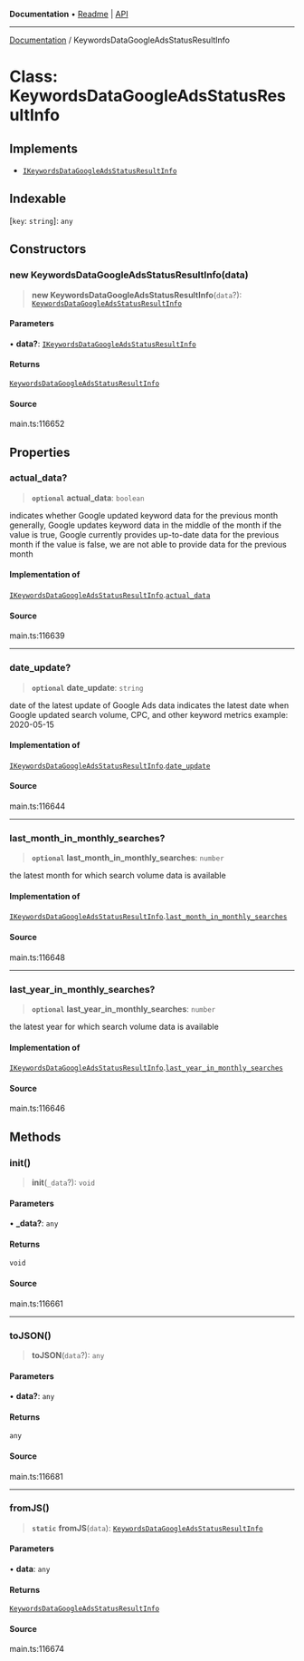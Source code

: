 **Documentation** • [Readme](../README.md) \| [API](../globals.md)

***

[Documentation](../README.md) / KeywordsDataGoogleAdsStatusResultInfo

# Class: KeywordsDataGoogleAdsStatusResultInfo

## Implements

- [`IKeywordsDataGoogleAdsStatusResultInfo`](../interfaces/IKeywordsDataGoogleAdsStatusResultInfo.md)

## Indexable

 \[`key`: `string`\]: `any`

## Constructors

### new KeywordsDataGoogleAdsStatusResultInfo(data)

> **new KeywordsDataGoogleAdsStatusResultInfo**(`data`?): [`KeywordsDataGoogleAdsStatusResultInfo`](KeywordsDataGoogleAdsStatusResultInfo.md)

#### Parameters

• **data?**: [`IKeywordsDataGoogleAdsStatusResultInfo`](../interfaces/IKeywordsDataGoogleAdsStatusResultInfo.md)

#### Returns

[`KeywordsDataGoogleAdsStatusResultInfo`](KeywordsDataGoogleAdsStatusResultInfo.md)

#### Source

main.ts:116652

## Properties

### actual\_data?

> **`optional`** **actual\_data**: `boolean`

indicates whether Google updated keyword data for the previous month
generally, Google updates keyword data in the middle of the month
if the value is true, Google currently provides up-to-date data for the previous month
if the value is false, we are not able to provide data for the previous month

#### Implementation of

[`IKeywordsDataGoogleAdsStatusResultInfo`](../interfaces/IKeywordsDataGoogleAdsStatusResultInfo.md).[`actual_data`](../interfaces/IKeywordsDataGoogleAdsStatusResultInfo.md#actual_data)

#### Source

main.ts:116639

***

### date\_update?

> **`optional`** **date\_update**: `string`

date of the latest update of Google Ads data
indicates the latest date when Google updated search volume, CPC, and other keyword metrics
example:
2020-05-15

#### Implementation of

[`IKeywordsDataGoogleAdsStatusResultInfo`](../interfaces/IKeywordsDataGoogleAdsStatusResultInfo.md).[`date_update`](../interfaces/IKeywordsDataGoogleAdsStatusResultInfo.md#date_update)

#### Source

main.ts:116644

***

### last\_month\_in\_monthly\_searches?

> **`optional`** **last\_month\_in\_monthly\_searches**: `number`

the latest month for which search volume data is available

#### Implementation of

[`IKeywordsDataGoogleAdsStatusResultInfo`](../interfaces/IKeywordsDataGoogleAdsStatusResultInfo.md).[`last_month_in_monthly_searches`](../interfaces/IKeywordsDataGoogleAdsStatusResultInfo.md#last_month_in_monthly_searches)

#### Source

main.ts:116648

***

### last\_year\_in\_monthly\_searches?

> **`optional`** **last\_year\_in\_monthly\_searches**: `number`

the latest year for which search volume data is available

#### Implementation of

[`IKeywordsDataGoogleAdsStatusResultInfo`](../interfaces/IKeywordsDataGoogleAdsStatusResultInfo.md).[`last_year_in_monthly_searches`](../interfaces/IKeywordsDataGoogleAdsStatusResultInfo.md#last_year_in_monthly_searches)

#### Source

main.ts:116646

## Methods

### init()

> **init**(`_data`?): `void`

#### Parameters

• **\_data?**: `any`

#### Returns

`void`

#### Source

main.ts:116661

***

### toJSON()

> **toJSON**(`data`?): `any`

#### Parameters

• **data?**: `any`

#### Returns

`any`

#### Source

main.ts:116681

***

### fromJS()

> **`static`** **fromJS**(`data`): [`KeywordsDataGoogleAdsStatusResultInfo`](KeywordsDataGoogleAdsStatusResultInfo.md)

#### Parameters

• **data**: `any`

#### Returns

[`KeywordsDataGoogleAdsStatusResultInfo`](KeywordsDataGoogleAdsStatusResultInfo.md)

#### Source

main.ts:116674
